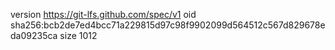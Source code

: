 version https://git-lfs.github.com/spec/v1
oid sha256:bcb2de7ed4bcc71a229815d97c98f9902099d564512c567d829678eda09235ca
size 1012
